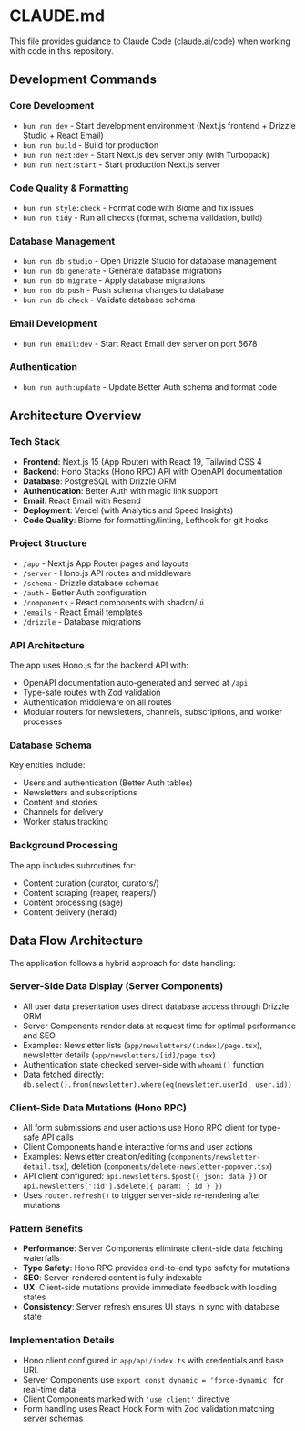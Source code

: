 # CLAUDE.md

This file provides guidance to Claude Code (claude.ai/code) when working with code in this repository.

## Development Commands

### Core Development
- `bun run dev` - Start development environment (Next.js frontend + Drizzle Studio + React Email)
- `bun run build` - Build for production
- `bun run next:dev` - Start Next.js dev server only (with Turbopack)
- `bun run next:start` - Start production Next.js server

### Code Quality & Formatting
- `bun run style:check` - Format code with Biome and fix issues
- `bun run tidy` - Run all checks (format, schema validation, build)

### Database Management
- `bun run db:studio` - Open Drizzle Studio for database management
- `bun run db:generate` - Generate database migrations
- `bun run db:migrate` - Apply database migrations
- `bun run db:push` - Push schema changes to database
- `bun run db:check` - Validate database schema

### Email Development
- `bun run email:dev` - Start React Email dev server on port 5678

### Authentication
- `bun run auth:update` - Update Better Auth schema and format code

## Architecture Overview

### Tech Stack
- **Frontend**: Next.js 15 (App Router) with React 19, Tailwind CSS 4
- **Backend**: Hono Stacks (Hono RPC) API with OpenAPI documentation
- **Database**: PostgreSQL with Drizzle ORM
- **Authentication**: Better Auth with magic link support
- **Email**: React Email with Resend
- **Deployment**: Vercel (with Analytics and Speed Insights)
- **Code Quality**: Biome for formatting/linting, Lefthook for git hooks

### Project Structure
- `/app` - Next.js App Router pages and layouts
- `/server` - Hono.js API routes and middleware
- `/schema` - Drizzle database schemas
- `/auth` - Better Auth configuration
- `/components` - React components with shadcn/ui
- `/emails` - React Email templates
- `/drizzle` - Database migrations

### API Architecture
The app uses Hono.js for the backend API with:
- OpenAPI documentation auto-generated and served at `/api`
- Type-safe routes with Zod validation
- Authentication middleware on all routes
- Modular routers for newsletters, channels, subscriptions, and worker processes

### Database Schema
Key entities include:
- Users and authentication (Better Auth tables)
- Newsletters and subscriptions
- Content and stories
- Channels for delivery
- Worker status tracking

### Background Processing
The app includes subroutines for:
- Content curation (curator, curators/)
- Content scraping (reaper, reapers/)
- Content processing (sage)
- Content delivery (herald)

## Data Flow Architecture

The application follows a hybrid approach for data handling:

### Server-Side Data Display (Server Components)
- All user data presentation uses direct database access through Drizzle ORM
- Server Components render data at request time for optimal performance and SEO
- Examples: Newsletter lists (`app/newsletters/(index)/page.tsx`), newsletter details (`app/newsletters/[id]/page.tsx`)
- Authentication state checked server-side with `whoami()` function
- Data fetched directly: `db.select().from(newsletter).where(eq(newsletter.userId, user.id))`

### Client-Side Data Mutations (Hono RPC)
- All form submissions and user actions use Hono RPC client for type-safe API calls
- Client Components handle interactive forms and user actions
- Examples: Newsletter creation/editing (`components/newsletter-detail.tsx`), deletion (`components/delete-newsletter-popover.tsx`)
- API client configured: `api.newsletters.$post({ json: data })` or `api.newsletters[':id'].$delete({ param: { id } })`
- Uses `router.refresh()` to trigger server-side re-rendering after mutations

### Pattern Benefits
- **Performance**: Server Components eliminate client-side data fetching waterfalls
- **Type Safety**: Hono RPC provides end-to-end type safety for mutations
- **SEO**: Server-rendered content is fully indexable
- **UX**: Client-side mutations provide immediate feedback with loading states
- **Consistency**: Server refresh ensures UI stays in sync with database state

### Implementation Details
- Hono client configured in `app/api/index.ts` with credentials and base URL
- Server Components use `export const dynamic = 'force-dynamic'` for real-time data
- Client Components marked with `'use client'` directive
- Form handling uses React Hook Form with Zod validation matching server schemas
